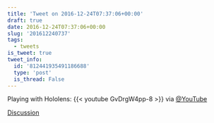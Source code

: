```yaml
---
title: 'Tweet on 2016-12-24T07:37:06+00:00'
draft: true
date: 2016-12-24T07:37:06+00:00
slug: '201612240737'
tags:
  - tweets
is_tweet: true
tweet_info:
  id: '812441935491186688'
  type: 'post'
  is_thread: False
---
```




Playing with Hololens: {{< youtube GvDrgW4pp-8 >}} via [@YouTube](https://x.com/YouTube)

[Discussion](https://x.com/sytelus/status/812441935491186688)
